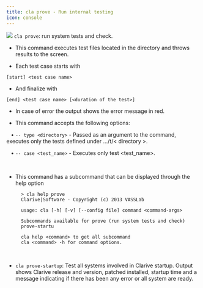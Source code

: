 ```yaml
---
title: cla prove - Run internal testing
icon: console
---
```


<img src="/static/images/icons/console.png" /> `cla prove`: run system tests and check. 

* This command executes test files located in the directory and throws results to the screen. 

* Each test case starts with 

`[start] <test case name>`  

* And finalize with

`[end] <test case name> [<duration of the test>]`


* In case of error the output shows the error message in red.


* This command accepts the following options: <br />

&nbsp; &nbsp;• `-- type <directory>` - Passed as an argument to the command, executes only the tests defined under …/t/< directory >. <br />

&nbsp; &nbsp;• `-- case <test_name>` - Executes only test <test_name>. <br />

<br />

* This command has a subcommand that can be displayed through the help option
            
        > cla help prove
        Clarive|Software - Copyright (c) 2013 VASSLab

        usage: cla [-h] [-v] [--config file] command <command-args>
        
        Subcommands available for prove (run system tests and check)
        prove-startu
         
        cla help <command> to get all subcommand
        cla <command> -h for command options.


<br/>

* `cla prove-startup`: Test  all systems involved in Clarive startup. Output shows Clarive release and version, patched installed, startup time and a message indicating if there has been any error or all system are ready.


